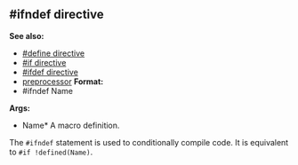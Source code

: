 ## #ifndef directive
**See also:**
*   [#define directive](/ref/DM/preprocessor/define.md) 
*   [#if directive](/ref/DM/preprocessor/if.md) 
*   [#ifdef directive](/ref/DM/preprocessor/ifdef.md) 
*   [preprocessor](/ref/DM/preprocessor.md) <!-- -->
**Format:**
*   #ifndef Name
<!-- -->
**Args:**
*   Name* A macro definition.


The `#ifndef` statement is used to conditionally compile code.
It is equivalent to `#if !defined(Name)`.